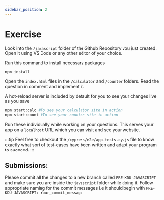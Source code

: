 ```yaml
---
sidebar_position: 2
---
```


# Exercise

Look into the `/javascript` folder of the Github Repository you just created. Open it using VS Code or any other editor of your choice.

Run this command to install necessary packages

```bash
npm install
```

Open the `index.html` files in the `/calculator` and `/counter` folders. Read the question in comment and implement it.

A hot-reload server is included by default for you to see your changes live as you save

```bash
npm start:calc #To see your calculator site in action
npm start:count #To see your counter site in action
```
Run these individually while working on your questions.
This serves your app on a `localhost` URL which you can visit and see your website.

:::tip
Feel free to checkout the `/cypress/e2e/app-tests.cy.js` file to know exactly what sort of test-cases have been written and adapt your program to succeed.
:::

## Submissions:

Please commit all the changes to a new branch called `PRE-KDU-JAVASCRIPT` and make sure you are inside the `javascript` folder while doing it. Follow appropriate naming for the commit messages i.e it should begin with `PRE-KDU-JAVASCRIPT: Your_commit_message`
